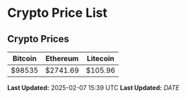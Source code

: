 # Crypto Price List

## Crypto Prices
| Bitcoin | Ethereum | Litecoin |
| ------- | -------- | -------- |
| $98535 | $2741.69 | $105.96 |
**Last Updated:** 2025-02-07 15:39 UTC
**Last Updated:** $DATE$
